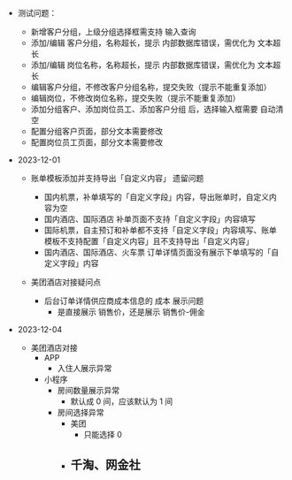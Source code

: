 - 测试问题：
  - 新增客户分组，上级分组选择框需支持 输入查询
  - 添加/编辑 客户分组，名称超长，提示 内部数据库错误，需优化为 文本超长
  - 添加/编辑 岗位名称，名称超长，提示 内部数据库错误，需优化为 文本超长
  - 编辑客户分组，不修改客户分组名称，提交失败（提示不能重复添加）
  - 编辑岗位，不修改岗位名称，提交失败（提示不能重复添加）
  - 添加分组客户、添加岗位员工、添加客户分组 后，选择输入框需要 自动清空
  - 配置分组客户页面，部分文本需要修改
  - 配置岗位员工页面，部分文本需要修改

- 2023-12-01
  - 账单模板添加并支持导出「自定义内容」 遗留问题
    - 国内机票，补单填写的「自定义字段」内容，导出账单时，自定义内容为空
    - 国内酒店、国际酒店 补单页面不支持「自定义字段」内容填写
    - 国际机票，自主预订和补单都不支持「自定义字段」内容填写、账单模板不支持配置「自定义内容」且不支持导出「自定义内容」
    - 国内酒店、国际酒店、火车票 订单详情页面没有展示下单填写的「自定义字段」内容

  - 美团酒店对接疑问点
    - 后台订单详情供应商成本信息的 成本 展示问题
      - 是直接展示 销售价，还是展示 销售价-佣金

- 2023-12-04
  - 美团酒店对接
    - APP
      - 入住人展示异常
    - 小程序
      - 房间数量展示异常
        - 默认成 0 间，应该默认为 1 间
      - 房间选择异常
        - 美团
          - 只能选择 0
        - 千淘、网金社
          - 